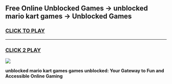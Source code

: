 
## Free Online Unblocked Games → unblocked mario kart games → Unblocked Games
<h3>
<a href="https://premium.freeplayer.one?title=unblocked_mario_kart_games&ref=21F">CLICK TO PLAY</a></h3>
<hr>

<h3>
<a href="https://premium.freeplayer.one?title=unblocked_mario_kart_games&ref=21F">CLICK 2 PLAY</a>
  
</h3>

<a href="https://premium.freeplayer.one?title=unblocked_mario_kart_games&ref=21F/"><img src="https://clearcache.store/games.png"></a>


**unblocked mario kart games games unblocked: Your Gateway to Fun and Accessible Online Gaming**

